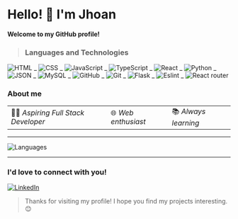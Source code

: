 # Hello! 👋 I'm Jhoan

**Welcome to my GitHub profile!**

> ### Languages and Technologies

![HTML](https://img.shields.io/badge/HTML5-E34F26?style=for-the-badge&logo=html5&logoColor=white)
_
![CSS](https://img.shields.io/badge/CSS3-1572B6?style=for-the-badge&logo=css3&logoColor=white)
_
![JavaScript](https://img.shields.io/badge/JavaScript-F7DF1E?style=for-the-badge&logo=javascript&logoColor=black)
_
![TypeScript](https://img.shields.io/badge/TypeScript-3178C6?style=for-the-badge&logo=typescript&logoColor=white)
_
![React](https://img.shields.io/badge/React-61DAFB?style=for-the-badge&logo=react&logoColor=blue)
_
![Python](https://img.shields.io/badge/Python-3776AB?style=for-the-badge&logo=python&logoColor=white)
_
![JSON](https://img.shields.io/badge/json-5E5C5C?style=for-the-badge&logo=json&logoColor=white)
_
![MySQL](https://img.shields.io/badge/MySQL-005C84?style=for-the-badge&logo=mysql&logoColor=white)
_
![GitHub](https://img.shields.io/badge/GitHub-333333?style=for-the-badge&logo=github&logoColor=white)
_
![Git](https://img.shields.io/badge/Git-24292E?style=for-the-badge&logo=git&logoColor=orange)
_
![Flask](https://img.shields.io/badge/Flask-000?style=for-the-badge&logo=flask&logoColor=white)
_
![Eslint](https://img.shields.io/badge/Eslint-7C7C7C?style=for-the-badge&logo=eslint&logoColor=white)
_
![React router](https://img.shields.io/badge/React%20Router-CA4245?style=for-the-badge&logo=react-router&logoColor=white)

<table>
<tr><h3>About me</h3></tr>
<tr>
    <td>👨‍💻 <i>Aspiring Full Stack Developer</i></td>
    <td>🌐 <i>Web enthusiast</i></td>
    <td>📚 <i>Always learning</i></td>
</tr>
</table>

---

![Languages](https://github-readme-stats.vercel.app/api/top-langs/?username=Jhoan5&layout=compact&theme=dark)

---

### I'd love to connect with you!

[![LinkedIn](https://img.shields.io/badge/LinkedIn-0077B5?style=for-the-badge&logo=linkedin&logoColor=white)](https://www.linkedin.com/in/jhoan-antonio-76bb21265?utm_source=share=profile)

> Thanks for visiting my profile! I hope you find my projects interesting. 😊

